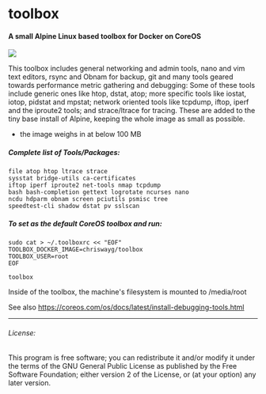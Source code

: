 # toolbox
#### A small Alpine Linux based toolbox for Docker on CoreOS
[![](https://badge.imagelayers.io/chriswayg/toolbox:latest.svg)](https://imagelayers.io/?images=chriswayg/toolbox:latest)

This toolbox includes general networking and admin tools, nano and vim text editors, rsync and Obnam for backup, git and many tools geared towards performance metric gathering and debugging: Some of these tools include generic ones like htop, dstat, atop; more specific tools like iostat, iotop, pidstat and mpstat; network oriented tools like tcpdump, iftop, iperf and the iproute2 tools; and strace/ltrace for tracing. These are added to the tiny base install of Alpine, keeping the whole image as small as possible.

- the image weighs in at below 100 MB

##### Complete list of Tools/Packages:

```
file atop htop ltrace strace 
sysstat bridge-utils ca-certificates 
iftop iperf iproute2 net-tools nmap tcpdump
bash bash-completion gettext logrotate ncurses nano 
ncdu hdparm obnam screen pciutils psmisc tree
speedtest-cli shadow dstat pv sslscan
```

##### To set as the default CoreOS toolbox and run:

```
sudo cat > ~/.toolboxrc << "EOF"
TOOLBOX_DOCKER_IMAGE=chriswayg/toolbox
TOOLBOX_USER=root
EOF

toolbox
```
    
Inside of the toolbox, the machine's filesystem is mounted to /media/root

See also https://coreos.com/os/docs/latest/install-debugging-tools.html

---
###### License:
This program is free software; you can redistribute it and/or modify it under the terms of the GNU General Public License as published by the Free Software Foundation; either version 2 of the License, or (at your option) any later version.
